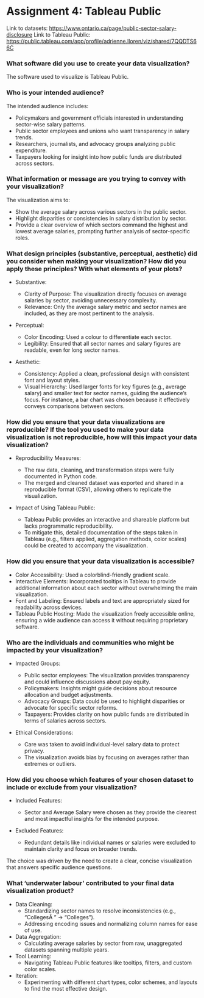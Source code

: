 # Assignment 4: Tableau Public

Link to datasets: https://www.ontario.ca/page/public-sector-salary-disclosure
Link to Tableau Public: https://public.tableau.com/app/profile/adrienne.lloren/viz/shared/7QQDTS66C

### What software did you use to create your data visualization?
The software used to visualize is Tableau Public.

### Who is your intended audience?
The intended audience includes:
* Policymakers and government officials interested in understanding sector-wise salary patterns.
* Public sector employees and unions who want transparency in salary trends.
* Researchers, journalists, and advocacy groups analyzing public expenditure.
* Taxpayers looking for insight into how public funds are distributed across sectors.

### What information or message are you trying to convey with your visualization?
The visualization aims to:
* Show the average salary across various sectors in the public sector.
* Highlight disparities or consistencies in salary distribution by sector.
* Provide a clear overview of which sectors command the highest and lowest average salaries, prompting further analysis of sector-specific roles.

### What design principles (substantive, perceptual, aesthetic) did you consider when making your visualization? How did you apply these principles? With what elements of your plots?
* Substantive:
    * Clarity of Purpose: The visualization directly focuses on average salaries by sector, avoiding unnecessary complexity.
    * Relevance: Only the average salary metric and sector names are included, as they are most pertinent to the analysis.

* Perceptual:
    * Color Encoding: Used a colour to differentiate each sector.
    * Legibility: Ensured that all sector names and salary figures are readable, even for long sector names.

* Aesthetic:
    * Consistency: Applied a clean, professional design with consistent font and layout styles.
    * Visual Hierarchy: Used larger fonts for key figures (e.g., average salary) and smaller text for sector names, guiding the audience’s focus. For instance, a bar chart was chosen because it effectively conveys comparisons between sectors.

### How did you ensure that your data visualizations are reproducible? If the tool you used to make your data visualization is not reproducible, how will this impact your data visualization?
* Reproducibility Measures:
    * The raw data, cleaning, and transformation steps were fully documented in Python code.
    * The merged and cleaned dataset was exported and shared in a reproducible format (CSV), allowing others to replicate the visualization.

* Impact of Using Tableau Public:
    * Tableau Public provides an interactive and shareable platform but lacks programmatic reproducibility.
    * To mitigate this, detailed documentation of the steps taken in Tableau (e.g., filters applied, aggregation methods, color scales) could be created to accompany the visualization.

### How did you ensure that your data visualization is accessible?
* Color Accessibility: Used a colorblind-friendly gradient scale.
* Interactive Elements: Incorporated tooltips in Tableau to provide additional information about each sector without overwhelming the main visualization.
* Font and Labeling: Ensured labels and text are appropriately sized for readability across devices.
* Tableau Public Hosting: Made the visualization freely accessible online, ensuring a wide audience can access it without requiring proprietary software.

### Who are the individuals and communities who might be impacted by your visualization?
* Impacted Groups:
    * Public sector employees: The visualization provides transparency and could influence discussions about pay equity.
    * Policymakers: Insights might guide decisions about resource allocation and budget adjustments.
    * Advocacy Groups: Data could be used to highlight disparities or advocate for specific sector reforms.
    * Taxpayers: Provides clarity on how public funds are distributed in terms of salaries across sectors.

* Ethical Considerations:
    * Care was taken to avoid individual-level salary data to protect privacy.
    * The visualization avoids bias by focusing on averages rather than extremes or outliers.


### How did you choose which features of your chosen dataset to include or exclude from your visualization?
* Included Features:
    * Sector and Average Salary were chosen as they provide the clearest and most impactful insights for the intended purpose.

* Excluded Features:
    * Redundant details like individual names or salaries were excluded to maintain clarity and focus on broader trends.

The choice was driven by the need to create a clear, concise visualization that answers specific audience questions.

### What ‘underwater labour’ contributed to your final data visualization product?
* Data Cleaning:
    * Standardizing sector names to resolve inconsistencies (e.g., “CollegesÂ ” → “Colleges”).
    * Addressing encoding issues and normalizing column names for ease of use.
* Data Aggregation:
    * Calculating average salaries by sector from raw, unaggregated datasets spanning multiple years.
* Tool Learning:
    * Navigating Tableau Public features like tooltips, filters, and custom color scales.
* Iteration:
    * Experimenting with different chart types, color schemes, and layouts to find the most effective design.


